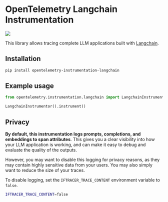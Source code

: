 # OpenTelemetry Langchain Instrumentation

<a href="https://pypi.org/project/opentelemetry-instrumentation-langchain/">
    <img src="https://badge.fury.io/py/opentelemetry-instrumentation-langchain.svg">
</a>

This library allows tracing complete LLM applications built with [Langchain](https://github.com/langchain-ai/langchain).

## Installation

```bash
pip install opentelemetry-instrumentation-langchain
```

## Example usage

```python
from opentelemetry.instrumentation.langchain import LangchainInstrumentor

LangchainInstrumentor().instrument()
```

## Privacy

**By default, this instrumentation logs prompts, completions, and embeddings to span attributes**. This gives you a clear visibility into how your LLM application is working, and can make it easy to debug and evaluate the quality of the outputs.

However, you may want to disable this logging for privacy reasons, as they may contain highly sensitive data from your users. You may also simply want to reduce the size of your traces.

To disable logging, set the `IFTRACER_TRACE_CONTENT` environment variable to `false`.

```bash
IFTRACER_TRACE_CONTENT=false
```
